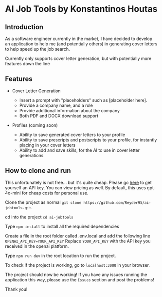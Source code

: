 # AI Job Tools by Konstantinos Houtas
## Introduction
As a software engineer currently in the market, I have decided to develop an application to help me (and potentially others) in generating cover letters to help speed up the job search.

Currently only supports cover letter generation, but with potentially more features down the line

## Features
- Cover Letter Generation

    - Insert a prompt with "placeholders" such as [placeholder here].
    - Provide a company name, and a role
    - Provide additional information about the company
    - Both PDF and DOCX download support

- Profiles (coming soon)
    - Ability to save generated cover letters to your profile
    - Ability to save prescripts and postscripts to your profile, for instantly placing in your cover letters
    - Ability to add and save skills, for the AI to use in cover letter generations

## How to clone and run
This unfortunately is not free... but it's quite cheap. Please go [here](https://platform.openai.com/docs/overview) to get yourself an API key. You can view pricing as well. By default, this uses gpt-4o-mini for cheap costs for personal use.

Clone the project as normal `git clone https://github.com/Reyder95/ai-jobtools.git`.

cd into the project `cd ai-jobtools`

Type `npm install` to install all the required dependencies

Create a file in the root folder called .env.local and add the following line
`OPENAI_API_KEY=YOUR_API_KEY` Replace `YOUR_API_KEY` with the API key you received in the openai platform.

Type `npm run dev` in the root location to run the project.

To check if the project is working, go to `localhost:3000` in your browser.

The project should now be working! If you have any issues running the application this way, please use the `Issues` section and post the problems!

Thank you!
